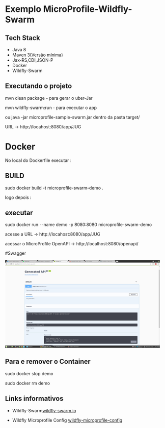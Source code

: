 # Exemplo MicroProfile-Wildfly-Swarm

## Tech Stack
* Java 8
* Maven 3(Versão mínima)
* Jax-RS,CDI,JSON-P 
* Docker
* Wildfly-Swarm

## Executando o projeto

mvn clean package  - para gerar o uber-Jar

mvn  wildfly-swarm:run - para executar o app

ou java -jar microprofile-sample-swarm.jar dentro da pasta target/

URL -> http://locahost:8080/app/JUG

# Docker

No local do Dockerfile executar :

## BUILD 

sudo docker build -t microprofile-swarm-demo . 

logo depois :

## executar

sudo docker run --name demo -p 8080:8080 microprofile-swarm-demo

acesse a URL -> http://locahost:8080/app/JUG

acessar o MicroProfile OpenAPI -> http://localhost:8080/openapi/

#Swagger

![OpenAPI](swagger.png)  

## Para e remover o Container

sudo docker stop demo

sudo docker rm demo

## Links informativos

* Wildfly-Swarm[wildfly-swarm.io](http://wildfly-swarm.io/)

* Wildfly Microprofile Config [wildfly-microprofile-config](https://github.com/wildfly-extras/wildfly-microprofile-config)
